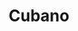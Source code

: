 ---
image:
title: Cubano
description: pulled pork shoulder, black forest ham, mustard, pickles, aioli and Swiss cheese on grilled French bread
price: '9.95'
available: true
menu_name: _our_menus/sanguches.md
---